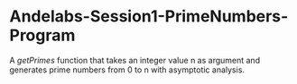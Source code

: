 # Andelabs-Session1-PrimeNumbers-Program
A *getPrimes* function that takes an integer value n as argument and generates prime numbers from 0 to n with asymptotic analysis.
